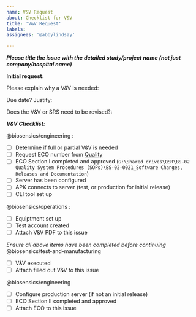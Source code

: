 ```yaml
---
name: V&V Request
about: Checklist for V&V
title: 'V&V Request'
labels: 
assignees: '@abbylindsay'

---
```

***Please title the issue with the detailed study/project name (not just company/hospital name)***

**Initial request:**

Please explain why a V&V is needed:

Due date? Justify:

Does the V&V or SRS need to be revised?:



***V&V Checklist:***

@biosensics/engineering : 
- [ ] Determine if full or partial V&V is needed
- [ ] Request ECO number from [Quality](mailto:quality@biosensics.com)
- [ ] ECO Section I completed and approved (`G:\Shared drives\QSR\BS-02 Quality System Procedures (SOPs)\BS-02-0021_Software Changes, Releases and Documentation`)
- [ ] Server has been configured
- [ ] APK connects to server (test, or production for initial release)
- [ ] CLI tool set up

@biosensics/operations :
- [ ] Equiptment set up
- [ ] Test account created
- [ ] Attach V&V PDF to this issue

*Ensure all above items have been completed before continuing*
@biosensics/test-and-manufacturing
- [ ] V&V executed
- [ ] Attach filled out V&V to this issue

@biosensics/engineering
- [ ] Configure production server (if not an initial release)
- [ ] ECO Section II completed and approved
- [ ] Attach ECO to this issue

